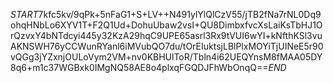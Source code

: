 $START$7kfc5kv/9qPk+5nFaG1+S+LV++N491ylYlQlCzV55/jTB2fNa7rNL0Dq9ohqHNbLo6XYV1T+F2Q1Ud+DohuUbaw2vsI+QU8DimbxfvcXsLaiKsTbHJ1OrQzvxY4bNTdcyi445y32KzA29hqC9UPE65asrl3Rx9tVUI6wYI+kNfthKSl3vuAKNSWH76yCCWunRYanl6iMVubQO7du/tOrEIuktsjLBlPlxMOYiTjUINeE5r90vQGg3jYZxnjOULoVym2VM+nv0KBHUlToR/Tbln4i62UEQYnsM8fMAA05DY8q6+m1c37WGBxk0IMgNQ58AE8o4plxqFGQDJFhWbOnqQ==$END$